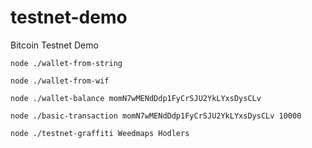 # testnet-demo

Bitcoin Testnet Demo

```
node ./wallet-from-string

node ./wallet-from-wif

node ./wallet-balance momN7wMENdDdp1FyCrSJU2YkLYxsDysCLv

node ./basic-transaction momN7wMENdDdp1FyCrSJU2YkLYxsDysCLv 10000

node ./testnet-graffiti Weedmaps Hodlers
```
